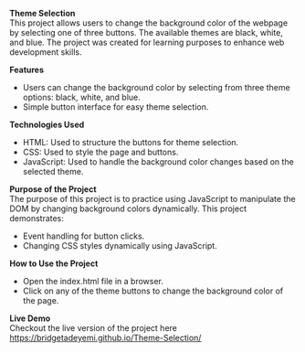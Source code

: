 **Theme Selection**  
This project allows users to change the background color of the webpage by selecting one of three buttons. The available themes are black, white, and blue. The project was created for learning purposes to enhance web development skills.

**Features**      
- Users can change the background color by selecting from three theme options: black, white, and blue.
- Simple button interface for easy theme selection.
  
**Technologies Used**    
- HTML: Used to structure the buttons for theme selection.     
- CSS: Used to style the page and buttons.      
- JavaScript: Used to handle the background color changes based on the selected theme.
  
**Purpose of the Project**    
The purpose of this project is to practice using JavaScript to manipulate the DOM by changing background colors dynamically. This project demonstrates:
- Event handling for button clicks.
- Changing CSS styles dynamically using JavaScript.
  
**How to Use the Project**   
- Open the index.html file in a browser.    
- Click on any of the theme buttons to change the background color of the page.

 

**Live Demo**     
Checkout the live version of the project here   https://bridgetadeyemi.github.io/Theme-Selection/
  
  
